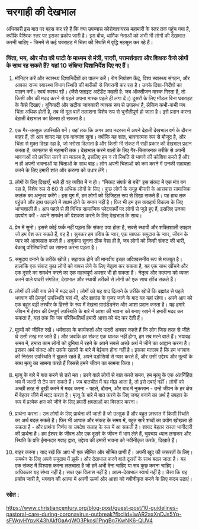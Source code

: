 # चरगाही की देखभाल 
अधिकारी इस बात पर बहस कर रहे हैं कि क्या उपन्यास कोरोनावायरस महामारी के स्तर तक पहुंच गया है, क्योंकि वैश्विक स्तर पर इसका प्रकोप जारी है। इस बीच, धार्मिक नेताओं को अभी भी लोगों की देखभाल करनी चाहिए - जिनमें से कई घबराहट में चिंता की स्थिति में वृद्धि महसूस कर रहे हैं।

### चिंता, भय, और मौत की घाटी के माध्यम से मंत्री, पादरी, परामर्शदाता और शिक्षक कैसे लोगों के साथ रह सकते हैं? यहां 10 संक्षिप्त दिशानिर्देश दिए गए हैं।

1. मॉनिटर करें और स्वास्थ्य दिशानिर्देशों का पालन करें। रोग नियंत्रण केंद्र, विश्व स्वास्थ्य संगठन, और आपका राज्य स्वास्थ्य विभाग स्थिति की बारीकी से निगरानी कर रहा है। उनके दिशा-निर्देशों का पालन करें। स्वयं स्वस्थ रहें। (जैसे फ्लाइट अटेंडेंट कहती है: जब ऑक्सीजन मास्क गिरता है, तो किसी और की मदद करने से पहले अपना मास्क पहले ही लगा दें।) दूसरों के लिए मॉडल बिना घबराहट के कैसे दिखाएं। बुनियादी और सटीक जानकारी व्यापक रूप से उपलब्ध है, लेकिन कभी-कभी जब चिंता अधिक होती है, तब भी मूल बातें तलाशना विशेष रूप से चुनौतीपूर्ण हो जाता है। इसे प्रदान करना देहाती देखभाल का हिस्सा हो सकता है।

2. एक गैर-उत्सुक उपस्थिति बनें। यहां तक ​​कि अगर आप मदरसा में अपने देहाती देखभाल वर्ग के दौरान बाहर हैं, तो आप शायद यह एक वाक्यांश सुना। क्योंकि यह शांत, भावनात्मक रूप से मौजूद है, और चिंता से मुक्त दिखा रहा है, जो भरोसा दिलाता है और किसी भी संकट में सही प्रकार की देखभाल प्रदान करता है, कागज़ात से महामारी तक। देखभाल करने वालों के लिए गैर-चिंताजनक तरीके से अपनी भावनाओं को प्रबंधित करने का मतलब है, इसलिए हम न तो स्थिति से भागने की कोशिश करते हैं और न ही अपनी भावनाओं या चिंताओं के साथ बाढ़। लोग अपनी चिंताओं को कम करने में उनकी सहायता करने के लिए हमारी शांत और करुणा को उधार लेंगे।

3. लोगों के लिए दिखाएँ, भले ही वह व्यक्ति में न हो। "निकट संपर्क से बचें" इस संकट में एक मंत्र बन रहा है, विशेष रूप से 60 से अधिक लोगों के लिए। कुछ लोगों के समूह बीमारी के आसपास सामाजिक कलंक का अनुभव करेंगे। इस युग में, हम लोगों को डिजिटल रूप से दिखा सकते हैं। यह हाथ तक पहुंचने और हाथ पकड़ने में सक्षम होने के समान नहीं है। फिर भी हम इस व्यवहार्य विकल्प के लिए भाग्यशाली हैं। आप पहले से ही विभिन्न सामाजिक प्लेटफार्मों पर लोगों से जुड़े हुए हैं, इसलिए उनका उपयोग करें - अपने समर्थन की पेशकश करने के लिए देखभाल के साथ।

4. प्रेम में सुनो। इससे कोई फर्क नहीं पड़ता कि संकट क्या होता है, सबसे स्थायी और शक्तिशाली उपहार जो हम पेश कर सकते हैं, वह है। सुनकर हम पवित्र के प्यार, एक व्यापक समुदाय के प्यार, जीवन के प्यार को आत्मसात करते हैं। अनुकंपा सुनना ठीक वैसा ही है, जब लोगों को किसी संकट की भारी, बेकाबू परिस्थितियों का सामना करना पड़ता है।

5. समुदाय बनाने के तरीके खोजें। सहायक होने की मानवीय इच्छा अविश्वसनीय रूप से मजबूत है। हालांकि एक संकट कुछ लोगों को वापस लेने के लिए नेतृत्व कर सकता है, यह एक साथ खींचने और एक दूसरे का समर्थन करने का एक महत्वपूर्ण अवसर भी हो सकता है। नेतृत्व और कल्पना को व्यक्त करने वाले पादरी संगठित, देखभाल और स्थायी तरीकों से लोगों को एक साथ खींच सकते हैं।

6. लोगों की लंबी राय लेने में मदद करें। लोगों को यह याद दिलाने के तरीके खोजें कि ब्रह्मांड से पहले भगवान की प्रेमपूर्ण उपस्थिति यहां थी, और ब्रह्मांड के गुजर जाने के बाद यह यहां रहेगा। अपने आप को एक बहुत बड़ी तस्वीर के हिस्से के रूप में देखना ग्राउंडेडनेस और आशा प्रदान करता है। यह हमारे जीवन में ईश्वर की प्रेमपूर्ण उपस्थिति के बारे में आशा की भावना को बनाए रखने में हमारी मदद कर सकता है, यहां तक ​​कि जब परिस्थितियाँ हमारी आशा को मंद कर देती हैं।

7. मूल्यों को जीवित रखें। धर्मशाला के कार्यकर्ता और पादरी अक्सर कहते हैं कि लोग जिस तरह से जीते थे उसी तरह मर जाते हैं। और जबकि हर संकट एक घातक नहीं होगा, हम सब मरने वाले हैं। भयावह समय में, हमारा काम लोगों को दुनिया में रहने के अपने सबसे अच्छे अर्थ में जीने का आह्वान करना है। इसका अर्थ संकट और उसके खतरों के बारे में बेईमान होना नहीं है। इसका मतलब है कि हम भगवान की निरंतर उपस्थिति में झुकते रहते हैं, अपने पड़ोसियों से प्यार करते हैं, और उसी उद्देश्य और मूल्यों के साथ मृत्यु का सामना करते हैं जिससे हमने जीवन का सामना किया।

8. मृत्यु के बारे में बात करने से डरो मत। डरने वाले लोगों से बात करते समय, हम मृत्यु के एक अंतर्निहित भय में जल्दी से टैप कर सकते हैं। जब बातचीत में यह मोड़ आता है, तो इसे दबाएं नहीं। लोगों को अच्छी तरह से दुखी करने में मदद करना - पहले, दौरान, और बाद में नुकसान - उन्हें जीवन के हर क्षेत्र में बेहतर जीने में मदद करता है। मृत्यु के बारे में बात करने के लिए जगह बनाने का अर्थ है उपहार के रूप में प्रत्येक क्षण को जीने के लिए हमारी क्षमताओं का विस्तार करना।

9. प्रार्थना करना। उन लोगों के लिए प्रार्थना की जाती है जो उत्सुक हैं और बहुत ज़रूरत में किसी स्थिति का अर्थ बदल सकते हैं। फिर भी आघात और संकट के समय में, बहुत सारे शब्दों का प्रयोग खोखला हो सकता है - और प्रार्थना निर्णय या उपदेश सलाह के रूप में आ सकती है। शायद बेहतर रास्ता भागीदारी की प्रार्थना है। हम ईश्वर के जीवन और एक दूसरे के जीवन में भाग लेते हैं, चुपचाप ध्यान लगाकर और स्थिति के प्रति ईमानदार गवाह द्वारा, उद्देश्य की हमारी भावना को नवीनीकृत करके, दिखाते हैं।

10. बाहर करना। याद रखें कि आप भी एक सीमित और सीमित प्राणी हैं। अपनी खुद की जरूरतों के लिए। समर्थन के लिए अपने समुदाय में झुकें। और देखभाल करने वाले दूसरों के साथ बदल जाता है। यह एक संकट में विश्वास करना ललचाता है जो हमें अभी देना चाहिए या सब कुछ करना चाहिए। अधिकतर यह संभव नहीं है। सब्त एक विलास नहीं है। आत्म-देखभाल स्वार्थ नहीं है। जैसा कि यह प्रकोप जारी है, भगवान की आत्मा में अपनी ऊर्जा और आशा को नवीनीकृत करने के लिए कदम उठाएं।

### स्रोत :
https://www.christiancentury.org/blog-post/guest-post/10-guidelines-pastoral-care-during-coronavirus-outbreak?fbclid=IwAR2axXnDJs5Yp-sFWgvHYpvK43hAkfOaAgWO3Pkosi1PngBg7KwNK6-QUV4
